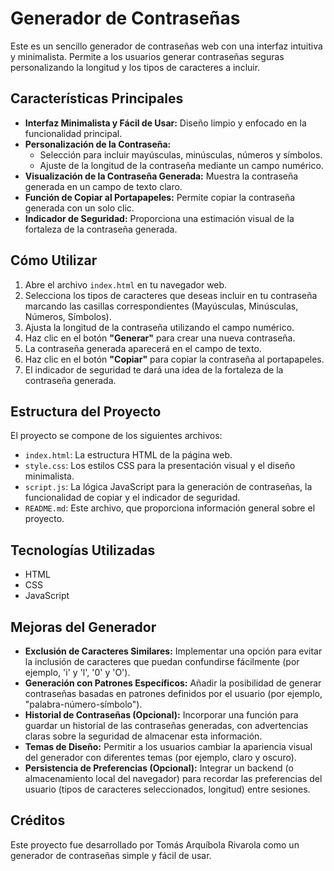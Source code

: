 # Generador de Contraseñas

Este es un sencillo generador de contraseñas web con una interfaz intuitiva y minimalista. Permite a los usuarios generar contraseñas seguras personalizando la longitud y los tipos de caracteres a incluir.

## Características Principales

* **Interfaz Minimalista y Fácil de Usar:** Diseño limpio y enfocado en la funcionalidad principal.
* **Personalización de la Contraseña:**
    * Selección para incluir mayúsculas, minúsculas, números y símbolos.
    * Ajuste de la longitud de la contraseña mediante un campo numérico.
* **Visualización de la Contraseña Generada:** Muestra la contraseña generada en un campo de texto claro.
* **Función de Copiar al Portapapeles:** Permite copiar la contraseña generada con un solo clic.
* **Indicador de Seguridad:** Proporciona una estimación visual de la fortaleza de la contraseña generada.

## Cómo Utilizar

1.  Abre el archivo `index.html` en tu navegador web.
2.  Selecciona los tipos de caracteres que deseas incluir en tu contraseña marcando las casillas correspondientes (Mayúsculas, Minúsculas, Números, Símbolos).
3.  Ajusta la longitud de la contraseña utilizando el campo numérico.
4.  Haz clic en el botón **"Generar"** para crear una nueva contraseña.
5.  La contraseña generada aparecerá en el campo de texto.
6.  Haz clic en el botón **"Copiar"** para copiar la contraseña al portapapeles.
7.  El indicador de seguridad te dará una idea de la fortaleza de la contraseña generada.

## Estructura del Proyecto

El proyecto se compone de los siguientes archivos:

* `index.html`: La estructura HTML de la página web.
* `style.css`: Los estilos CSS para la presentación visual y el diseño minimalista.
* `script.js`: La lógica JavaScript para la generación de contraseñas, la funcionalidad de copiar y el indicador de seguridad.
* `README.md`: Este archivo, que proporciona información general sobre el proyecto.

## Tecnologías Utilizadas

* HTML
* CSS
* JavaScript

## Mejoras del Generador

* **Exclusión de Caracteres Similares:** Implementar una opción para evitar la inclusión de caracteres que puedan confundirse fácilmente (por ejemplo, 'i' y 'l', '0' y 'O').
* **Generación con Patrones Específicos:** Añadir la posibilidad de generar contraseñas basadas en patrones definidos por el usuario (por ejemplo, "palabra-número-símbolo").
* **Historial de Contraseñas (Opcional):** Incorporar una función para guardar un historial de las contraseñas generadas, con advertencias claras sobre la seguridad de almacenar esta información.
* **Temas de Diseño:** Permitir a los usuarios cambiar la apariencia visual del generador con diferentes temas (por ejemplo, claro y oscuro).
* **Persistencia de Preferencias (Opcional):** Integrar un backend (o almacenamiento local del navegador) para recordar las preferencias del usuario (tipos de caracteres seleccionados, longitud) entre sesiones.

## Créditos

Este proyecto fue desarrollado por Tomás Arquíbola Rivarola como un generador de contraseñas simple y fácil de usar.
